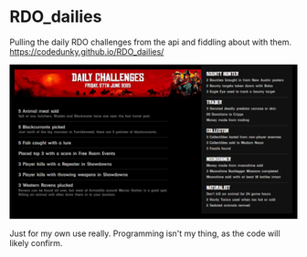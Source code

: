 # RDO_dailies
Pulling the daily RDO challenges from the api and fiddling about with them.
<br>
https://codedunky.github.io/RDO_dailies/

![Early WIP version](Images/RDO-Dailies-WIP.png)

Just for my own use really. Programming isn't my thing, as the code will likely confirm.